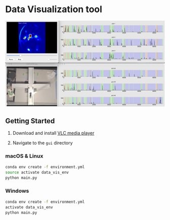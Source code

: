 # Data Visualization tool
![screenshot](gui_screenshot.png)

## Getting Started

1. Download and install [VLC media player](https://www.videolan.org/vlc/index.html)

2. Navigate to the `gui` directory

### macOS & Linux

```Bash
conda env create -f environment.yml
source activate data_vis_env
python main.py
```

### Windows

```Bash
conda env create -f environment.yml
activate data_vis_env
python main.py
```

